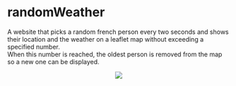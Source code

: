 # randomWeather  

A website that picks a random french person every two seconds and shows their location and the weather on a leaflet map without exceeding a specified number.  
When this number is reached, the oldest person is removed from the map so a new one can be displayed.  

<p align="center"><img src="https://user-images.githubusercontent.com/108560661/220829096-d7a6ad92-2277-40f1-96e1-2c730aa0aa0c.gif"></p>
